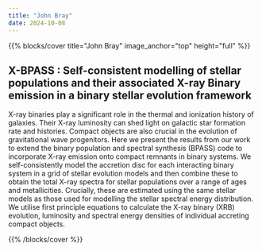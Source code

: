```yaml
---
title: "John Bray"
date: 2024-10-08
---
```


{{% blocks/cover title="John Bray" image_anchor="top" height="full" %}}

## X-BPASS : Self-consistent modelling of stellar populations and their associated X-ray Binary emission in a binary stellar evolution framework

X-ray binaries play a significant role in the thermal and ionization history of galaxies. Their X-ray luminosity can shed light on galactic star formation rate and histories. Compact objects are also crucial in the evolution of gravitational wave progenitors. Here we present the results from our work to extend the binary population and spectral synthesis (BPASS) code to incorporate X-ray emission onto compact remnants in binary systems. We self-consistently model the accretion disc for each interacting binary system in a grid of stellar evolution models and then combine these to obtain the total X-ray spectra for stellar populations over a range of ages and metallicities. Crucially, these are estimated using the same stellar models as those used for modelling the stellar spectral energy distribution. We utilise first principle equations to calculate the X-ray binary (XRB) evolution, luminosity and spectral energy densities of individual accreting compact objects.

{{% /blocks/cover %}}
                    